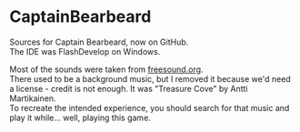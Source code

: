 # CaptainBearbeard
Sources for Captain Bearbeard, now on GitHub.  
The IDE was FlashDevelop on Windows.  
  
Most of the sounds were taken from [freesound.org](freesound.org).  
There used to be a background music, but I removed it because we'd need a 
license - credit is not enough. It was "Treasure Cove" by Antti Martikainen.  
To recreate the intended experience, you should search for that music and
play it while... well, playing this game.
